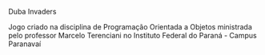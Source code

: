 Duba Invaders

Jogo criado na disciplina de Programação Orientada a Objetos
ministrada pelo professor Marcelo Terenciani no
Instituto Federal do Paraná - Campus Paranavaí


